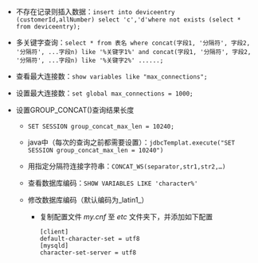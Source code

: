 - 不存在记录则插入数据：`insert into deviceentry (customerId,allNumber) select 'c','d'where not exists (select * from deviceentry);  `

- 多关键字查询：`select * from 表名 where concat(字段1, '分隔符', 字段2, '分隔符', ...字段n) like '%关键字1%' and concat(字段1, '分隔符', 字段2, '分隔符', ...字段n) like '%关键字2%' ......;`
- 查看最大连接数：`show variables like "max_connections";`

- 设置最大连接数：`set global max_connections = 1000;`
- 设置GROUP_CONCAT()查询结果长度

  - `SET SESSION group_concat_max_len = 10240;`

  - java中（每次的查询之前都需要设置）：`jdbcTemplat.execute("SET SESSION group_concat_max_len = 10240")`


  - 用指定分隔符连接字符串：`CONCAT_WS(separator,str1,str2,…)`

  - 查看数据库编码：`SHOW VARIABLES LIKE 'character%'`

  - 修改数据库编码（默认编码为_latin1_）


    - 复制配置文件 _my.cnf_ 至 _etc_ 文件夹下，并添加如下配置

      ```
      [client]
      default-character-set = utf8
      [mysqld]
      character-set-server = utf8
      ```


